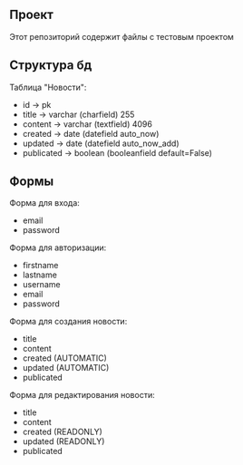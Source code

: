 ## Проект

Этот репозиторий содержит файлы с тестовым проектом

## Структура бд

Таблица "Новости":
- id -> pk
- title -> varchar (charfield) 255
- content -> varchar (textfield) 4096
- created -> date (datefield auto_now)
- updated -> date (datefield auto_now_add)
- publicated -> boolean (booleanfield default=False)


## Формы

Форма для входа:
- email
- password

Форма для авторизации:
- firstname
- lastname
- username
- email
- password

Форма для создания новости:
- title
- content
- created (AUTOMATIC)
- updated (AUTOMATIC)
- publicated

Форма для редактирования новости:
- title
- content
- created (READONLY)
- updated (READONLY)
- publicated